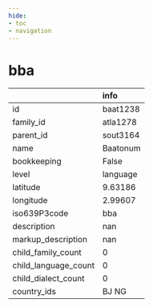 ```yaml
---
hide:
- toc
- navigation
---
```

# bba
|                      | info     |
|:---------------------|:---------|
| id                   | baat1238 |
| family_id            | atla1278 |
| parent_id            | sout3164 |
| name                 | Baatonum |
| bookkeeping          | False    |
| level                | language |
| latitude             | 9.63186  |
| longitude            | 2.99607  |
| iso639P3code         | bba      |
| description          | nan      |
| markup_description   | nan      |
| child_family_count   | 0        |
| child_language_count | 0        |
| child_dialect_count  | 0        |
| country_ids          | BJ NG    |